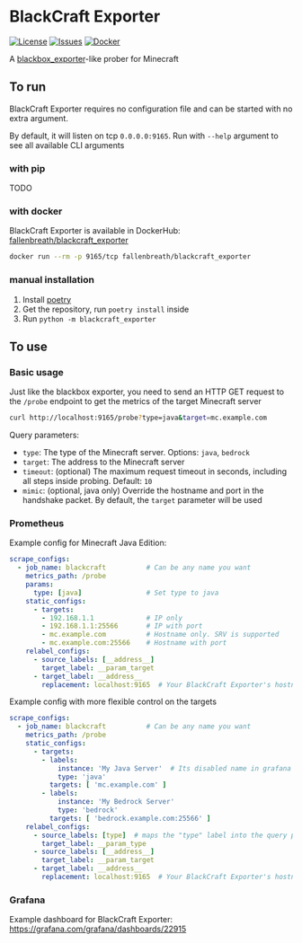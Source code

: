 # BlackCraft Exporter

[![License](https://img.shields.io/github/license/Fallen-Breath/blackcraft_exporter.svg)](http://www.gnu.org/licenses/gpl-3.0.html)
[![Issues](https://img.shields.io/github/issues/Fallen-Breath/blackcraft_exporter.svg)](https://github.com/Fallen-Breath/blackcraft_exporter/issues)
[![Docker](https://img.shields.io/docker/v/fallenbreath/blackcraft_exporter/latest)](https://hub.docker.com/r/fallenbreath/blackcraft_exporter)

A [blackbox_exporter](https://github.com/prometheus/blackbox_exporter)-like prober for Minecraft

## To run

BlackCraft Exporter requires no configuration file and can be started with no extra argument.

By default, it will listen on tcp `0.0.0.0:9165`. Run with `--help` argument to see all available CLI arguments

### with pip

TODO

### with docker

BlackCraft Exporter is available in DockerHub: [fallenbreath/blackcraft_exporter](https://hub.docker.com/r/fallenbreath/blackcraft_exporter)

```bash
docker run --rm -p 9165/tcp fallenbreath/blackcraft_exporter
```

### manual installation

1. Install [poetry](https://python-poetry.org/)
2. Get the repository, run `poetry install` inside
3. Run `python -m blackcraft_exporter`

## To use

### Basic usage

Just like the blackbox exporter, you need to send an HTTP GET request to the `/probe` endpoint
to get the metrics of the target Minecraft server

```bash
curl http://localhost:9165/probe?type=java&target=mc.example.com
```

Query parameters:

- `type`: The type of the Minecraft server. Options: `java`, `bedrock`
- `target`: The address to the Minecraft server
- `timeout`: (optional) The maximum request timeout in seconds, including all steps inside probing. Default: `10`
- `mimic`: (optional, java only) Override the hostname and port in the handshake packet. By default, the `target` parameter will be used

### Prometheus

Example config for Minecraft Java Edition:

```yml
scrape_configs:
  - job_name: blackcraft          # Can be any name you want
    metrics_path: /probe
    params:
      type: [java]                # Set type to java
    static_configs:
      - targets:
        - 192.168.1.1             # IP only
        - 192.168.1.1:25566       # IP with port
        - mc.example.com          # Hostname only. SRV is supported
        - mc.example.com:25566    # Hostname with port
    relabel_configs:
      - source_labels: [__address__]
        target_label: __param_target
      - target_label: __address__
        replacement: localhost:9165  # Your BlackCraft Exporter's hostname:port
```

Example config with more flexible control on the targets

```yml
scrape_configs:
  - job_name: blackcraft          # Can be any name you want
    metrics_path: /probe
    static_configs:
      - targets:
        - labels: 
            instance: 'My Java Server'  # Its disabled name in grafana
            type: 'java'
          targets: [ 'mc.example.com' ]
        - labels: 
            instance: 'My Bedrock Server'
            type: 'bedrock'
          targets: [ 'bedrock.example.com:25566' ]
    relabel_configs:
      - source_labels: [type]  # maps the "type" label into the query parameter
        target_label: __param_type
      - source_labels: [__address__]
        target_label: __param_target
      - target_label: __address__
        replacement: localhost:9165  # Your BlackCraft Exporter's hostname:port
```

### Grafana

Example dashboard for BlackCraft Exporter: https://grafana.com/grafana/dashboards/22915
